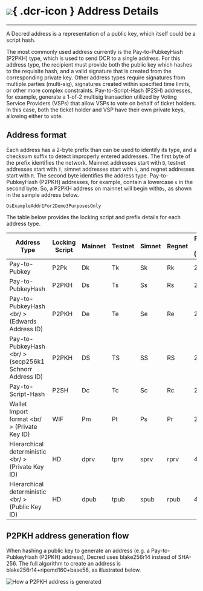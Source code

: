 # ![](../img/dcr-icons/Transactions.svg){ .dcr-icon } Address Details

---

A Decred address is a representation of a public key, which itself could be a script hash.

The most commonly used address currently is the Pay-to-PubkeyHash (P2PKH) type, which is used to send DCR to a single address.
For this address type, the recipient must provide both the public key which hashes to the requisite hash, and a valid signature that is created from the corresponding private key.
Other address types require signatures from multiple parties (multi-sig), signatures created within specified time limits, or other more complex constraints.
Pay-to-Script-Hash (P2SH) addresses, for example, generate a 1-of-2 multisig transaction utilized by Voting Service Providers (VSPs) that allow VSPs to vote on behalf of ticket holders.
In this case, both the ticket holder and VSP have their own private keys, allowing either to vote.

## Address format

Each address has a 2-byte prefix than can be used to identify its type, and a checksum suffix to detect improperly entered addresses.
The first byte of the prefix identifies the network.
Mainnet addresses start with `D`, testnet addresses start with `T`, simnet addresses start with `S`, and regnet addresses start with `R`.
The second byte identifies the address type.
Pay-to-PubkeyHash (P2PKH) addresses, for example, contain a lowercase `s` in the second byte.
So, a P2PKH address on mainnet will begin with`Ds`, as shown in the sample address below.  

```DsExampleAddr1For2Demo3PurposesOnly```

The table below provides the locking script and prefix details for each address type.

| Address Type                                            | Locking Script | Mainnet | Testnet | Simnet | Regnet | Prefix Size (byte)
| ---                                                     | ---            | ---     | ---     | ---    | ---    | ---
| Pay-to-Pubkey                                           | P2Pk           | Dk      | Tk      | Sk     | Rk     | 2
| Pay-to-PubkeyHash                                       | P2PKH          | Ds      | Ts      | Ss     | Rs     | 2
| Pay-to-PubkeyHash <br/ > (Edwards Address ID)           | P2PKH          | De      | Te      | Se     | Re     | 2
| Pay-to-PubkeyHash <br/ > (secp256k1 Schnorr Address ID) | P2PKH          | DS      | TS      | SS     | RS     | 2
| Pay-to-Script-Hash                                      | P2SH           | Dc      | Tc      | Sc     | Rc     | 2
| Wallet Import format <br/ > (Private Key ID)            | WIF            | Pm      | Pt      | Ps     | Pr     | 2
| Hierarchical deterministic <br/ >(Private Key ID)       | HD             | dprv    | tprv    | sprv   | rprv   | 4
| Hierarchical deterministic <br/ > (Public Key ID)       | HD             | dpub    | tpub    | spub   | rpub   | 4

## P2PKH address generation flow

When hashing a public key to generate an address (e.g. a Pay-to-PubkeyHash (P2PKH) address), Decred uses blake256r14 instead of SHA-256. The full algorithm to create an address is blake256r14+ripemd160+base58, as illustrated below.

![How a P2PKH address is generated](/img/p2pkh_address_gen.svg)
